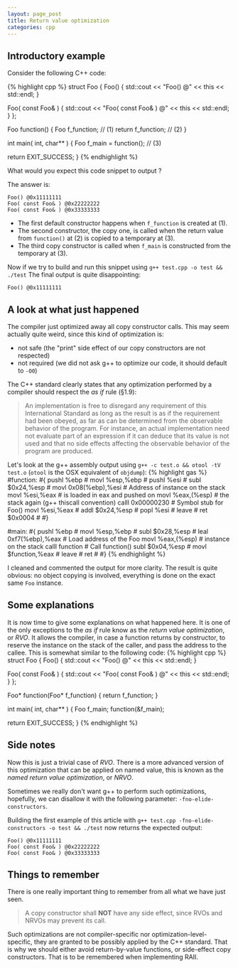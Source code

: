 ```yaml
---
layout: page_post
title: Return value optimization
categories: cpp
---
```

Introductory example
--------------------
Consider the following C++ code:

{% highlight cpp %}
struct Foo
{
  Foo()
  {
    std::cout << "Foo() @" << this << std::endl;
  }
  
  Foo( const Foo& )
  {
    std::cout << "Foo( const Foo& ) @" << this << std::endl;
  }
};

Foo function()
{
  Foo f_function;          // (1)
  return f_function;       // (2)
}

int main( int, char** )
{
  Foo f_main = function(); // (3)
  
  return EXIT_SUCCESS;
}
{% endhighlight %}

What would you expect this code snippet to output ?

The answer is:

    Foo() @0x11111111
    Foo( const Foo& ) @0x22222222
    Foo( const Foo& ) @0x33333333

* The first default constructor happens when `f_function` is created at (1).
* The second constructor, the copy one, is called when the return value from `function()` at (2) is copied to a temporary at (3).
* The third copy constructor is called when `f_main` is constructed from the temporary at (3).

Now if we try to build and run this snippet using `g++ test.cpp -o test && ./test`
The final output is quite disappointing:

    Foo() @0x11111111

A look at what just happened
----------------------------

The compiler just optimized away all copy constructor calls. This may seem actually quite weird, since this kind of optimization is:

* not safe (the "print" side effect of our copy constructors are not respected)
* not required (we did not ask g++ to optimize our code, it should default to `-O0`)

The C++ standard clearly states that any optimization performed by a compiler should respect the _as if_ rule (§1.9):

> An implementation is free to disregard any requirement of this International Standard as long as the result is as if the requirement had been obeyed, as far as can be determined from the observable behavior of the program.
> For instance, an actual implementation need not evaluate part of an expression if it can deduce that its value is not used and that no side effects affecting the observable behavior of the program are produced.

Let's look at the g++ assembly output using `g++ -c test.o && otool -tV test.o` (`otool` is the OSX equivalent of `objdump`):
{% highlight gas %}
#function:
#{
  pushl %ebp            # 
  movl  %esp,%ebp       # 
  pushl %esi            # 
  subl  $0x24,%esp      # 
  movl  0x08(%ebp),%esi # Address of instance on the stack
  movl  %esi,%eax       # is loaded in eax and pushed on
  movl  %eax,(%esp)     # the stack again (g++ thiscall convention)
  calll 0x00000230      # Symbol stub for Foo()
  movl  %esi,%eax       # 
  addl  $0x24,%esp      # 
  popl  %esi            # 
  leave                 # 
  ret $0x0004           # 
#}

#main:
#{
  pushl %ebp             # 
  movl  %esp,%ebp        # 
  subl  $0x28,%esp       # 
  leal  0xf7(%ebp),%eax  # Load address of the Foo 
  movl  %eax,(%esp)      # instance on the stack
  calll function         # Call function()
  subl  $0x04,%esp       # 
  movl  $function,%eax   # 
  leave                  # 
  ret                    # 
#}
{% endhighlight %}

I cleaned and commented the output for more clarity. The result is quite obvious: no object copying is involved, everything is done on the exact same `Foo` instance.

Some explanations
-----------------

It is now time to give some explanations on what happened here. It is one of the only exceptions to the _as if_ rule know as the _return value optimization_, or _RVO_.
It allows the compiler, in case a function returns by constructor, to reserve the instance on the stack of the caller, and pass the address to the callee.
This is somewhat similar to the following code:
{% highlight cpp %}
struct Foo
{
  Foo()
  {
    std::cout << "Foo() @" << this << std::endl;
  }
  
  Foo( const Foo& )
  {
    std::cout << "Foo( const Foo& ) @" << this << std::endl;
  }
};

Foo* function(Foo* f_function)
{
  return f_function;
}

int main( int, char** )
{
  Foo f_main;
  function(&f_main);
  
  return EXIT_SUCCESS;
}
{% endhighlight %}

Side notes
----------

Now this is just a trivial case of _RVO_. There is a more advanced version of this optimization that can be applied on named value, this is known as the _named return value optimization_, or _NRVO_.

Sometimes we really don't want g++ to perform such optimizations, hopefully, we can disallow it with the following parameter: `-fno-elide-constructors`.

Building the first example of this article with `g++ test.cpp -fno-elide-constructors -o test && ./test` now returns the expected output:

    Foo() @0x11111111
    Foo( const Foo& ) @0x22222222
    Foo( const Foo& ) @0x33333333

Things to remember
------------------

There is one really important thing to remember from all what we have just seen.

> A copy constructor shall __NOT__ have any side effect, since RVOs and NRVOs may prevent its call.

Such optimizations are not compiler-specific nor optimization-level-specific, they are granted to be possibly applied by the C++ standard. That is why we should either avoid return-by-value functions, or side-effect copy constructors. That is to be remembered when implementing RAII.